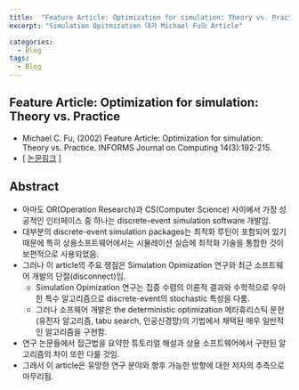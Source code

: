 ```yaml
---
title:  "Feature Article: Optimization for simulation: Theory vs. Practice"
excerpt: "Simulation Opitmization 대가 Michael Fu의 Article"

categories:
  - Blog
tags:
  - Blog
--- 
```


## Feature Article: Optimization for simulation: Theory vs. Practice
- Michael C. Fu, (2002) Feature Article: Optimization for simulation: Theory vs. Practice. INFORMS Journal on Computing 14(3):192-215. 
- [ [논문링크](https://pdfs.semanticscholar.org/7c5c/4e71edd449242d8f2897e38299f7746fb7c2.pdf) ]

## Abstract
- 아마도 OR(Operation Research)과 CS(Computer Science) 사이에서 가장 성공적인 인터페이스 중 하나는 discrete-event simulation software 개발임.
- 대부분의 discrete-event simulation packages는 최적화 루틴이 포함되어 있기 때문에 특히 상용소프트웨어에서는 시뮬레이션 실습에 최적화 기술을 통합한 것이 보편적으로 사용되었음.
- 그러나 이 article의 주요 쟁점은 Simulation Opimization 연구와 최근 소프트웨어 개발의 단절(disconnect)임.
  - Simulation Opimization 연구는 집중 수렴의 이론적 결과와 수학적으로 우아한 특수 알고리즘으로 discrete-event의 stochastic 특성을 다룸.
  - 그러나 소프웨어 개발은 the deterministic optimization 메타휴리스틱 문헌(유전자 알고리즘, tabu search, 인공신경망)의 기법에서 채택된 매우 일반적인 알고리즘을 구현함.
- 연구 논문들에서 접근법을 요약한 튜토리얼 해설과 상용 소프트웨어에서 구현된 알고리즘의 차이 또한 다룰 것임.
- 그래서 이 article은 유망한 연구 분야와 향후 가능한 방향에 대한 저자의 추측으로 마무리됨.